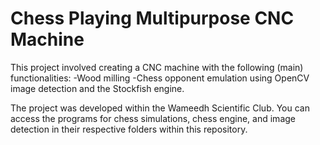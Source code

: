 # Chess Playing Multipurpose CNC Machine

This project involved creating a CNC machine with the following (main) functionalities:
-Wood milling
-Chess opponent emulation using OpenCV image detection and the Stockfish engine.

The project was developed within the Wameedh Scientific Club. You can access the programs for chess simulations, chess engine, and image detection in their respective folders within this repository.
